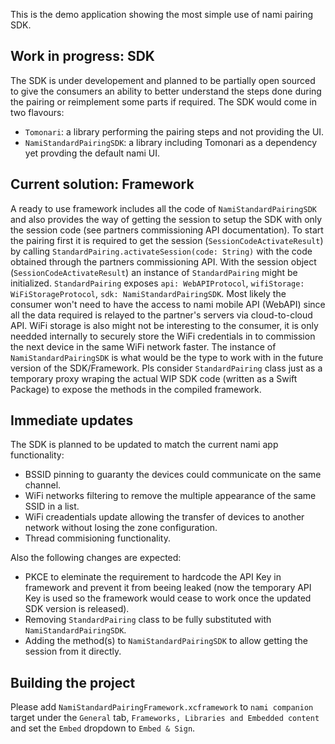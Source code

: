 This is the demo application showing the most simple use of nami pairing SDK.

## Work in progress: SDK

The SDK is under developement and planned to be partially open sourced to give the consumers an ability to better understand the steps done during the pairing or reimplement some parts if required.
The SDK would come in two flavours:
- `Tomonari`: a library performing the pairing steps and not providing the UI.
- `NamiStandardPairingSDK`: a library including Tomonari as a dependency yet provding the default nami UI.

## Current solution: Framework

A ready to use framework includes all the code of `NamiStandardPairingSDK` and also provides the way of getting the session to setup the SDK with only the session code (see partners commissioning API documentation).
To start the pairing first it is required to get the session (`SessionCodeActivateResult`) by calling `StandardPairing.activateSession(code: String)` with the code obtained through the partners commissioning API. With the session object (`SessionCodeActivateResult`) an instance of `StandardPairing` might be initialized. `StandardPairing` exposes `api: WebAPIProtocol`, `wifiStorage: WiFiStorageProtocol`, `sdk: NamiStandardPairingSDK`. Most likely the consumer won't need to have the access to nami mobile API (WebAPI) since all the data required is relayed to the partner's servers via cloud-to-cloud API. WiFi storage is also might not be interesting to the consumer, it is only needded internally to securely store the WiFi credentials in to commission the next device in the same WiFi network faster. The instance of `NamiStandardPairingSDK` is what would be the type to work with in the future version of the SDK/Framework. Pls consider `StandardPairing` class just as a temporary proxy wraping the actual WIP SDK code (written as a Swift Package) to expose the methods in the compiled framework.

## Immediate updates

The SDK is planned to be updated to match the current nami app functionality:
- BSSID pinning to guaranty the devices could communicate on the same channel.
- WiFi networks filtering to remove the multiple appearance of the same SSID in a list.
- WiFi creadentials update allowing the transfer of devices to another network without losing the zone configuration.
- Thread commisioning functionality.

Also the following changes are expected:
- PKCE to eleminate the requirement to hardcode the API Key in framework and prevent it from beeing leaked (now the temporary API Key is used so the framework would cease to work once the updated SDK version is released).
- Removing `StandardPairing` class to be fully substituted with `NamiStandardPairingSDK`.
- Adding the method(s) to `NamiStandardPairingSDK` to allow getting the session from it directly.

## Building the project
Please add `NamiStandardPairingFramework.xcframework` to `nami companion` target under the `General` tab, `Frameworks, Libraries and Embedded content` and set the `Embed` dropdown to `Embed & Sign`.
